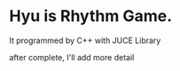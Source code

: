 # Hyu is Rhythm Game.

It programmed by C++ with JUCE Library

after complete, I'll add more detail
